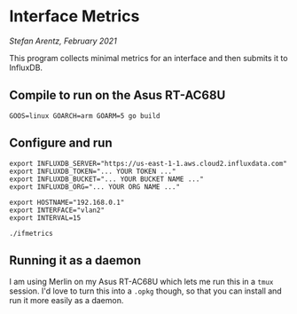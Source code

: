 # Interface Metrics
_Stefan Arentz, February 2021_

This program collects minimal metrics for an interface and then submits it to InfluxDB.


## Compile to run on the Asus RT-AC68U

```
GOOS=linux GOARCH=arm GOARM=5 go build
```

## Configure and run

```
export INFLUXDB_SERVER="https://us-east-1-1.aws.cloud2.influxdata.com"
export INFLUXDB_TOKEN="... YOUR TOKEN ..."
export INFLUXDB_BUCKET="... YOUR BUCKET NAME ..."
export INFLUXDB_ORG="... YOUR ORG NAME ..."

export HOSTNAME="192.168.0.1"
export INTERFACE="vlan2"
export INTERVAL=15

./ifmetrics
```

## Running it as a daemon

I am using Merlin on my Asus RT-AC68U which lets me run this in a `tmux` session. I'd love to turn this into a `.opkg` though, so that you can install and run it more easily as a daemon.


